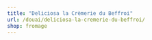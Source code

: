 ```yaml
---
title: "Deliciosa la Crèmerie du Beffroi"
url: /douai/deliciosa-la-cremerie-du-beffroi/
shop: fromage
---
```

